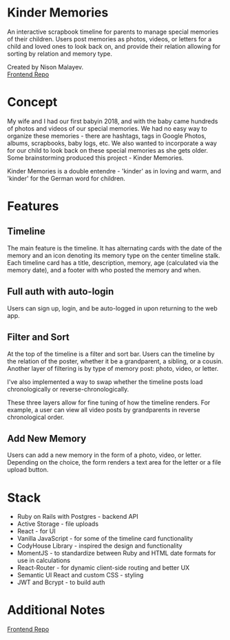 # Kinder Memories

An interactive scrapbook timeline for parents to manage special memories of their children. Users post memories as photos, videos, or letters for a child and loved ones to look back on, and provide their relation allowing for sorting by relation and memory type.

Created by Nison Malayev. </br>
[Frontend Repo](https://github.com/nmala/kinder-memories-frontend)

# Concept

My wife and I had our first babyin 2018, and with the baby came hundreds of photos and videos of our special memories. We had no easy way to organize these memories - there are hashtags, tags in Google Photos, albums, scrapbooks, baby logs, etc. We also wanted to incorporate a way for our child to look back on these special memories as she gets older. Some brainstorming produced this project - Kinder Memories.

Kinder Memories is a double entendre - 'kinder' as in loving and warm, and 'kinder' for the German word for children.

# Features

## Timeline

The main feature is the timeline. It has alternating cards with the date of the memory and an icon denoting its memory type on the center timeline stalk. Each timeline card has a title, description, memory, age (calculated via the memory date), and a footer with who posted the memory and when.

## Full auth with auto-login

Users can sign up, login, and be auto-logged in upon returning to the web app.

## Filter and Sort

At the top of the timeline is a filter and sort bar. Users can the timeline by the relation of the poster, whether it be a grandparent, a sibling, or a cousin. Another layer of filtering is by type of memory post: photo, video, or letter.

I've also implemented a way to swap whether the timeline posts load chronologically or reverse-chronologically.

These three layers allow for fine tuning of how the timeline renders. For example, a user can view all video posts by grandparents in reverse chronological order.

## Add New Memory

Users can add a new memory in the form of a photo, video, or letter. Depending on the choice, the form renders a text area for the letter or a file upload button.

# Stack

- Ruby on Rails with Postgres - backend API
- Active Storage - file uploads
- React - for UI
- Vanilla JavaScript - for some of the timeline card functionality
- CodyHouse Library - inspired the design and functionality
- MomentJS - to standardize between Ruby and HTML date formats for use in calculations
- React-Router - for dynamic client-side routing and better UX
- Semantic UI React and custom CSS - styling
- JWT and Bcrypt - to build auth

# Additional Notes

[Frontend Repo](https://github.com/nmala/kinder-memories-frontend)
